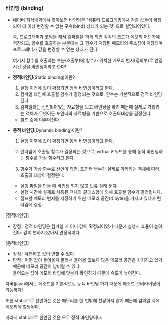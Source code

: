 ### 바인딩 (binding)
- 네이버 지식백과에서 찾아보면 바인딩은 '컴퓨터 프로그래밍에서 각종 값들이 확정되어 더 이상 변경할 수 없는 구속(bind) 상태가 되는 것' 으로 설명되어있다. 

    즉, 프로그래머가 ​코딩을 해서 컴파일을 하게 되면 각각의 코드가 메모리 어딘가에 저장되고, 함수를 호출하는 부분에는 그 함수가 저장된 메모리의 주소값이 저장되며 프로그래머가 값을 변경할 수 없는 상태가 된다.

    여기서 함수를 호출하는 부분(호출부)에 함수가 위치한 메모리 번지(정의부)로 연결시킨 것을 바인딩이라고 한다!

- **정적바인딩**(Static binding)이란?
  1. 실행 이전에 값이 확정되면 정적 바인딩이라고 한다.  
  2. 컴파일 타임에 호출될 함수가 결정되는 것으로, 함수는 기본적으로 정적 바인딩된다.
  3. 컴파일러는 선언되어있는 자료형을 보고 바인딩을 하기 때문에 실제로 가리키는 객체가 무엇이든 포인터의 자료형을 기반으로 호출의대상을 결정한다.
  * 빌드 중에 이루어진다.  

- **동적 바인딩**(Dynamic binding)이란?  
  1. 실행 이후에 값이 확정되면 동적 바인딩이라고 한다.

  2. 런타임에 호출될 함수가 결정되는 것으로, virtual 키워드를 통해 동적 바인딩하는 함수를 가상 함수라고 한다.

  3. 함수가 가상 함수로 선언이 되면, 포인터 변수가 실제로 가리키는 객체에 따라 호출의 대상이 결정된다.

  * 실행 파일을 만들 때 바인딩 되지 않고 보류 상태 둔다.
  * 실행 시간에 실제로 사용된 객체의 클래스형에 의해 호출될 함수가 결정됩니다.  
  * 점프할 메모리 번지를 저장하기 위한 메모리 공간(4 byte)을 가지고 있다가 런타임에 결정.

[정적바인딩]
- 장점 : 정적 바인딩은 컴파일 시 이미 값이 확정되어있기 때문에 실행시 효율이 높아진다. 값이 변하지 않아서 안정적이다.

[동적바인딩]
- 장점 : 유연하고 값이 변할 수 있다.
- 단점 : 어떤 값이 들어올지 몰라서 들어올 값보다 많은 메모리 공간을 차지하고 있기 때문에 메모리 공간이 낭비될 수 있다.  
들어오는 값이 메모리 타입에 맞는지 확인하기 때문에 속도가 늦어진다.

자바(java)에서는 메소드를 기본적으로 동적 바인딩 하기 때문에 메소드 오버라이딩이 가능하다!

또한 static으로 선언하는 것은 메모리를 한 번밖에 할당하지 않기 때문에 컴파일 시에 메모리에 할당된다.

따라서 static으로 선언된 것은 모두 정적 바인딩이다.